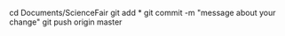 

cd Documents/ScienceFair
git add *
git commit -m "message about your change"
git push origin master
